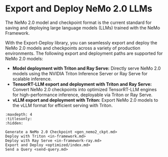 # Export and Deploy NeMo 2.0 LLMs

The NeMo 2.0 model and checkpoint format is the current standard for saving and deploying large language models (LLMs) trained with the NeMo Framework. 

With the Export-Deploy library, you can seamlessly export and deploy the NeMo 2.0 models and checkpoints across a variety of production environments. The following export and deployment paths are supported for NeMo 2.0 models:

- **Model deployment with Triton and Ray Serve:** Directly serve NeMo 2.0 models using the NVIDIA Triton Inference Server or Ray Serve for scalable inference.
- **TensorRT-LLM export and deployment with Triton and Ray Serve:** Convert NeMo 2.0 checkpoints into optimized TensorRT-LLM engines for high-performance inference, deployable via Triton or Ray Serve.
- **vLLM export and deployment with Triton:** Export NeMo 2.0 models to the vLLM format for efficient serving with Triton.


```{toctree}
:maxdepth: 4
:titlesonly:
:hidden:

Generate a NeMo 2.0 Checkpoint <gen_nemo2_ckpt.md>
Deploy with Triton <in-framework.md>
Deploy with Ray Serve <in-framework-ray.md>
Export and Deploy <optimized/index.md>
Send a Query <send-query.md>
```
